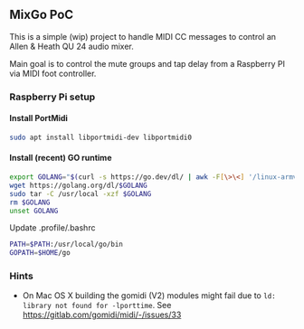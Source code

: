 ## MixGo PoC

This is a simple (wip) project to handle MIDI CC messages to control an Allen & Heath QU 24 audio mixer.

Main goal is to control the mute groups and tap delay from a Raspberry PI via MIDI foot controller.

### Raspberry Pi setup

#### Install PortMidi

```bash
sudo apt install libportmidi-dev libportmidi0
```

#### Install (recent) GO runtime

```bash
export GOLANG="$(curl -s https://go.dev/dl/ | awk -F[\>\<] '/linux-armv6l/ && !/beta/ {print $5;exit}')"
wget https://golang.org/dl/$GOLANG
sudo tar -C /usr/local -xzf $GOLANG
rm $GOLANG
unset GOLANG
```

Update .profile/.bashrc

```bash
PATH=$PATH:/usr/local/go/bin
GOPATH=$HOME/go
```


### Hints

- On Mac OS X building the gomidi (V2) modules might fail due to `ld: library not found for -lporttime`. See https://gitlab.com/gomidi/midi/-/issues/33
